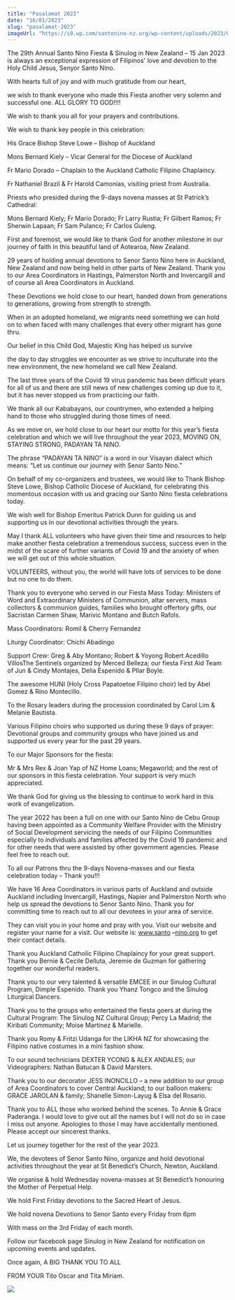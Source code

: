 ```yaml
---
title: "Pasalamat 2023"
date: "16/01/2023"
slug: "pasalamat-2023"
imageUrl: "https://i0.wp.com/santonino-nz.org/wp-content/uploads/2023/01/ab67616d0000b2734e305d6f9541af4a0cddb136.jpg?resize=640%2C640&ssl=1"
---
```


The 29th Annual Santo Nino Fiesta & Sinulog in New Zealand – 15 Jan 2023 is always an exceptional expression of Filipinos' love and devotion to the Holy Child Jesus, Senyor Santo Nino.

With hearts full of joy and with much gratitude from our heart,

we wish to thank everyone who made this Fiesta another very solemn and successful one. ALL GLORY TO GOD!!!!

We wish to thank you all for your prayers and contributions.

We wish to thank key people in this celebration:

His Grace Bishop Steve Lowe – Bishop of Auckland

Mons Bernard Kiely – Vicar General for the Diocese of Auckland

Fr Mario Dorado – Chaplain to the Auckland Catholic Filipino Chaplaincy.

Fr Nathaniel Brazil & Fr Harold Camonias, visiting priest from Australia.

Priests who presided during the 9-days novena masses at St Patrick’s Cathedral:

Mons Bernard Kiely; Fr Mario Dorado; Fr Larry Rustia; Fr Gilbert Ramos; Fr Sherwin Lapaan; Fr Sam Pulanco; Fr Carlos Guleng.

First and foremost, we would like to thank God for another milestone in our journey of faith in this beautiful land of Aotearoa, New Zealand.

29 years of holding annual devotions to Senor Santo Nino here in Auckland, New Zealand and now being held in other parts of New Zealand. Thank you to our Area Coordinators in Hastings, Palmerston North and Invercargill and of course all Area Coordinators in Auckland.

These Devotions we hold close to our heart, handed down from generations to generations, growing from strength to strength.

When in an adopted homeland, we migrants need something we can hold on to when faced with many challenges that every other migrant has gone thru.

Our belief in this Child God, Majestic King has helped us survive

the day to day struggles we encounter as we strive to inculturate into the new environment, the new homeland we call New Zealand.

The last three years of the Covid 19 virus pandemic has been difficult years for all of us and there are still news of new challenges coming up due to it, but it has never stopped us from practicing our faith.

We thank all our Kababayans, our countrymen, who extended a helping hand to those who struggled during those times of need.

As we move on, we hold close to our heart our motto for this year’s fiesta celebration and which we will live throughout the year 2023, MOVING ON, STAYING STRONG, PADAYAN TA NINO.

The phrase “PADAYAN TA NINO” is a word in our Visayan dialect which means: “Let us continue our journey with Senor Santo Nino.”

On behalf of my co-organizers and trustees, we would like to Thank Bishop Steve Lowe, Bishop Catholic Diocese of Auckland, for celebrating this momentous occasion with us and gracing our Santo Nino fiesta celebrations today.

We wish well for Bishop Emeritus Patrick Dunn for guiding us and supporting us in our devotional activities through the years.

May I thank ALL volunteers who have given their time and resources to help make another fiesta celebration a tremendous success, success even in the midst of the scare of further variants of Covid 19 and the anxiety of when we will get out of this whole situation.

VOLUNTEERS, without you, the world will have lots of services to be done but no one to do them.

Thank you to everyone who served in our Fiesta Mass Today: Ministers of Word and Extraordinary Ministers of Communion, altar servers, mass collectors & communion guides, families who brought offertory gifts, our Sacristan Carmen Shaw, Marivic Montano and Butch Rafols.

Mass Coordinators: Romil & Cherry Fernandez

Liturgy Coordinator: Chichi Abadingo

Support Crew: Greg & Aby Montano; Robert & Yoyong Robert Acedillo VillosThe Sentinels organized by Merced Belleza; our fiesta First Aid Team of Jun & Cindy Montajes, Delia Espenido & PIlar Boyle.

The awesome HUNI (Holy Cross Papatoetoe Filipino choir) led by Abel Gomez & Rino Montecillo.

To the Rosary leaders during the procession coordinated by Carol Lim & Melanie Bautista.

Various Filipino choirs who supported us during these 9 days of prayer: Devotional groups and community groups who have joined us and supported us every year for the past 29 years.

To our Major Sponsors for the fiesta:

Mr & Mrs Rex & Joan Yap of NZ Home Loans; Megaworld; and the rest of our sponsors in this fiesta celebration. Your support is very much appreciated.

We thank God for giving us the blessing to continue to work hard in this work of evangelization.

The year 2022 has been a full on one with our Santo Nino de Cebu Group having been appointed as a Community Welfare Provider with the Ministry of Social Development servicing the needs of our Filipino Communities especially to individuals and families affected by the Covid 19 pandemic and for other needs that were assisted by other government agencies. Please feel free to reach out.

To all our Patrons thru the 9-days Novena-masses and our fiesta celebration today – Thank you!!!

We have 16 Area Coordinators in various parts of Auckland and outside Auckland including Invercargill, Hastings, Napier and Palmerston North who help us spread the devotions to Senor Santo Nino. Thank you for committing time to reach out to all our devotees in your area of service.

They can visit you in your home and pray with you. Visit our website and register your name for a visit. Our website is: www.santo –[nino.org](https://l.facebook.com/l.php?u=http%3A%2F%2Fnino.org%2F%3Ffbclid%3DIwAR0t2dXhVgn6xrtdzWCI_aNQMWfSEYW57qBMHACbou_ufnygkNPJaRKY9A0&h=AT37RGWUxXohN2qk-6lp2T18P5PsQGPz_hNUHyNCmDdl7FUyUGkCfhBxhJuSj_TPUAfbNeyCJzpsN-fknk-hA07CH5iCwNZboLa8fekv7G-5VYFe2whGbFuoUUxvr_PL5g&__tn__=-UK-R&c[0]=AT1vG61kGR3vNOxPonkdTR2Cc1Z9cmQsPHPeK2tSiIa1H1fLDyMEhsgQ3xXextdBcybjFFN0C1FhtYOZ-eJz52G6Yl-d-1xrcXbbtiiJ-ae4uHQPfqQCTQzdVtUZYt_VpscGvopb-jG-EZL_0_WgvFtf4139Gzzmmn5UY1M_SZEzvcg_M1rGdIBe7JgNSQLzSfo1NSVLAKXm64PS5iYW0IWExx2xWQcVV9xq7Q) to get their contact details.

Thank you Auckland Catholic Filipino Chaplaincy for your great support. Thank you Bernie & Cecile Delluta, Jeremie de Guzman for gathering together our wonderful readers.

Thank you to our very talented & versatile EMCEE in our Sinulog Cultural Program, Dimple Espenido. Thank you Yhanz Tongco and the Sinulog Liturgical Dancers.

Thank you to the groups who entertained the fiesta goers at during the Cultural Program: The Sinulog NZ Cultural Group; Percy La Madrid; the Kiribati Community; Moise Martinez & Marielle.

Thank you Romy & Fritzi Udanga for the LIKHA NZ for showcasing the Filipino native costumes in a mini fashion show.

To our sound technicians DEXTER YCONG & ALEX ANDALES; our Videographers: Nathan Batucan & David Marsters.

Thank you to our decorator JESS INONCILLO – a new addition to our group of Area Coordinators to cover Central Auckland; to our balloon makers: GRACE JAROLAN & family; Shanelle Simon-Layug & Elsa del Rosario.

Thank you to ALL those who worked behind the scenes. To Annie & Grace Paderanga. I would love to give out all the names but I will not do so in case I miss out anyone. Apologies to those I may have accidentally mentioned. Please accept our sincerest thanks.

Let us journey together for the rest of the year 2023.

We, the devotees of Senor Santo Nino, organize and hold devotional activities throughout the year at St Benedict’s Church, Newton, Auckland.

We organise & hold Wednesday novena-masses at St Benedict’s honouring the Mother of Perpetual Help.

We hold First Friday devotions to the Sacred Heart of Jesus.

We hold novena Devotions to Senor Santo every Friday from 6pm

With mass on the 3rd Friday of each month.

Follow our facebook page Sinulog in New Zealand for notification on upcoming events and updates.

Once again, A BIG THANK YOU TO ALL

FROM YOUR Tito Oscar and Tita Miriam.

[![](https://i0.wp.com/santonino-nz.org/wp-content/uploads/2023/01/ab67616d0000b2734e305d6f9541af4a0cddb136.jpg?resize=640%2C640&ssl=1)](https://i0.wp.com/santonino-nz.org/wp-content/uploads/2023/01/ab67616d0000b2734e305d6f9541af4a0cddb136.jpg?ssl=1)